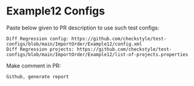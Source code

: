 # Example12 Configs
Paste below given to PR description to use such test configs:
```
Diff Regression config: https://github.com/checkstyle/test-configs/blob/main/ImportOrder/Example12/config.xml
Diff Regression projects: https://github.com/checkstyle/test-configs/blob/main/ImportOrder/Example12/list-of-projects.properties
```
Make comment in PR:
```
Github, generate report
```
